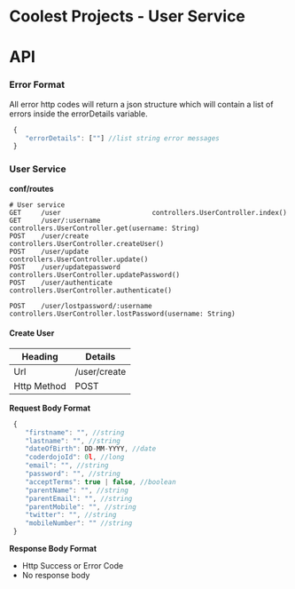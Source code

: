 Coolest Projects - User Service
=================================

# API

### Error Format

All error http codes will return a json structure which will contain a list of errors inside the errorDetails variable.

````javascript
 {
 	"errorDetails": [""] //list string error messages
 }
````

### User Service

__conf/routes__
````
# User service
GET     /user                       controllers.UserController.index()
GET     /user/:username             controllers.UserController.get(username: String)
POST    /user/create                controllers.UserController.createUser()
POST    /user/update                controllers.UserController.update()
POST    /user/updatepassword        controllers.UserController.updatePassword()
POST    /user/authenticate          controllers.UserController.authenticate()

POST    /user/lostpassword/:username           controllers.UserController.lostPassword(username: String)
````

#### Create User

| Heading | Details |
|------|------ |
| Url | /user/create |
| Http Method | POST |

__Request Body Format__

````javascript
 {
 	"firstname": "", //string
 	"lastname": "", //string
 	"dateOfBirth": DD-MM-YYYY, //date
 	"coderdojoId": 0l, //long
 	"email": "", //string
 	"password": "", //string
 	"acceptTerms": true | false, //boolean
 	"parentName": "", //string
    "parentEmail": "", //string
    "parentMobile": "", //string
    "twitter": "", //string
    "mobileNumber": "" //string
 }
````

__Response Body Format__

* Http Success or Error Code
* No response body
